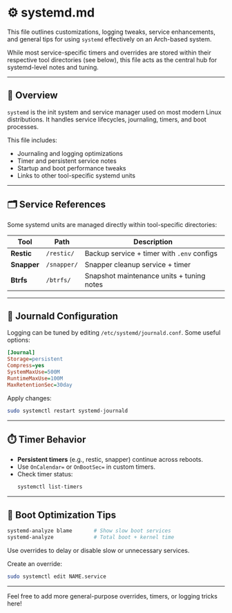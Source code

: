# ⚙️ systemd.md

This file outlines customizations, logging tweaks, service enhancements, and general tips for using `systemd` effectively on an Arch-based system.

While most service-specific timers and overrides are stored within their respective tool directories (see below), this file acts as the central hub for systemd-level notes and tuning.

---

## 🔧 Overview

`systemd` is the init system and service manager used on most modern Linux distributions. It handles service lifecycles, journaling, timers, and boot processes.

This file includes:
- Journaling and logging optimizations
- Timer and persistent service notes
- Startup and boot performance tweaks
- Links to other tool-specific systemd units

---

## 🗂️ Service References

Some systemd units are managed directly within tool-specific directories:

| Tool      | Path          | Description                                      |
|-----------|---------------|--------------------------------------------------|
| **Restic**  | `/restic/`     | Backup service + timer with `.env` configs       |
| **Snapper** | `/snapper/`    | Snapper cleanup service + timer                 |
| **Btrfs**   | `/btrfs/`      | Snapshot maintenance units + tuning notes       |

---

## 🧾 Journald Configuration

Logging can be tuned by editing `/etc/systemd/journald.conf`. Some useful options:

```ini
[Journal]
Storage=persistent
Compress=yes
SystemMaxUse=500M
RuntimeMaxUse=100M
MaxRetentionSec=30day
```

Apply changes:
```bash
sudo systemctl restart systemd-journald
```

---

## ⏱️ Timer Behavior

- **Persistent timers** (e.g., restic, snapper) continue across reboots.
- Use `OnCalendar=` or `OnBootSec=` in custom timers.
- Check timer status:
  ```bash
  systemctl list-timers
  ```

---

## 🚀 Boot Optimization Tips

```bash
systemd-analyze blame       # Show slow boot services
systemd-analyze             # Total boot + kernel time
```

Use overrides to delay or disable slow or unnecessary services.

Create an override:
```bash
sudo systemctl edit NAME.service
```

---

Feel free to add more general-purpose overrides, timers, or logging tricks here!

